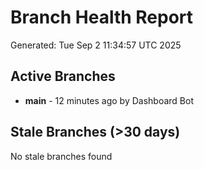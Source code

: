 # Branch Health Report
Generated: Tue Sep  2 11:34:57 UTC 2025

## Active Branches
- **main** - 12 minutes ago by Dashboard Bot

## Stale Branches (>30 days)
No stale branches found
